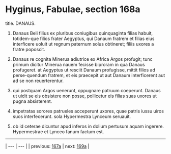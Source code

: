 # Hyginus, Fabulae, section 168a

title. DANAUS.



1. Danaus Beli filius ex pluribus coniugibus quinquaginta filias habuit, totidem-que filios frater Aegyptus, qui Danaum fratrem et filias eius interficere uoluit ut regnum paternum solus obtineret; filiis uxores a fratre poposcit.



2. Danaus re cognita Minerua adiutrice ex Africa Argos profugit; tunc primum dicitur Minerua nauem fecisse biproram in qua Danaus profugeret. at Aegyptus ut resciit Danaum profugisse, mittit filios ad perse-quendum fratrem, et eis praecepit ut aut Danaum interficerent aut ad se non reuerterentur.



3. qui postquam Argos uenerunt, oppugnare patruum coeperunt. Danaus ut uidit se eis obsistere non posse, pollicetur eis filias suas uxores ut pugna absisterent.



4. impetratas sorores patrueles acceperunt uxores, quae patris iussu uiros suos interfecerunt. sola Hypermestra Lynceum seruauit.



5. ob id ceterae dicuntur apud inferos in dolium pertusum aquam ingerere. Hypermestrae et Lynceo fanum factum est.



---

| --- | --- |
| previous: [167a](../167a/) | next: [169a](../169a/) |